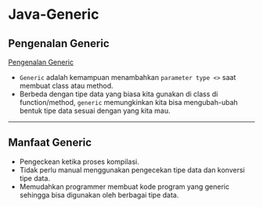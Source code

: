# Java-Generic
## Pengenalan Generic
[Pengenalan Generic](https://www.udemy.com/course/pemrograman-java-pemula-sampai-mahir/learn/lecture/24071274#overview)
* `Generic` adalah kemampuan menambahkan `parameter type <>` saat membuat class atau method.
* Berbeda dengan tipe data yang biasa kita gunakan di class di function/method, `generic` memungkinkan kita bisa mengubah-ubah bentuk tipe data sesuai dengan yang kita mau.
---
## Manfaat Generic
* Pengeckean ketika proses kompilasi.
* Tidak perlu manual menggunakan pengecekan tipe data dan konversi tipe data.
* Memudahkan programmer membuat kode program yang generic sehingga bisa digunakan oleh berbagai tipe data.